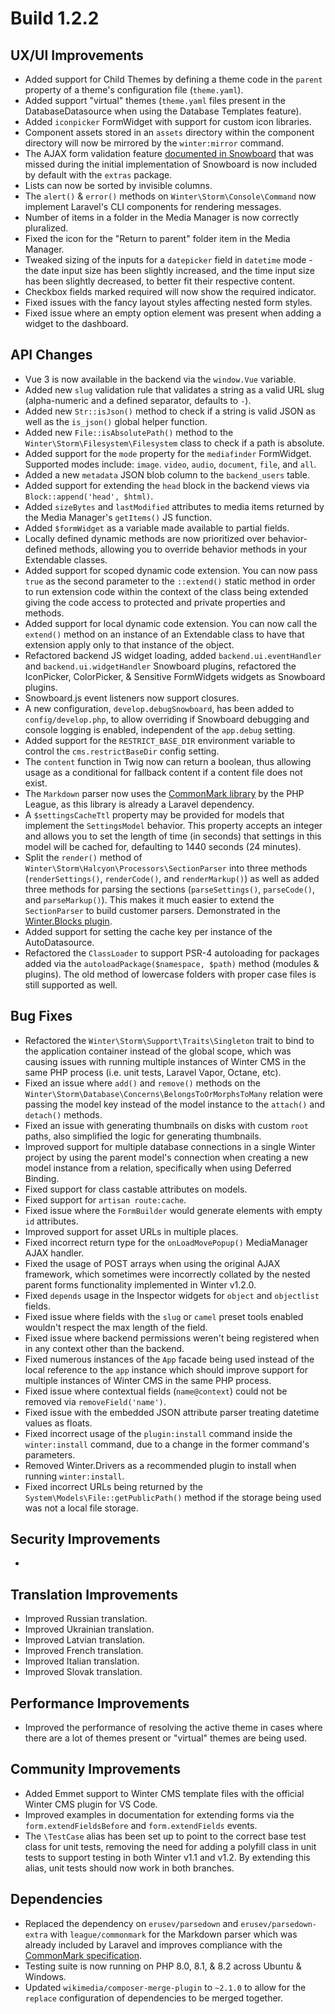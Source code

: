 # Build 1.2.2

## UX/UI Improvements
- Added support for Child Themes by defining a theme code in the `parent` property of a theme's configuration file (`theme.yaml`).
- Added support "virtual" themes (`theme.yaml` files present in the DatabaseDatasource when using the Database Templates feature).
- Added `iconpicker` FormWidget with support for custom icon libraries.
- Component assets stored in an `assets` directory within the component directory will now be mirrored by the `winter:mirror` command.
- The AJAX form validation feature [documented in Snowboard](https://wintercms.com/docs/snowboard/extras#ajax-validation) that was missed during the initial implementation of Snowboard is now included by default with the `extras` package.
- Lists can now be sorted by invisible columns.
- The `alert()` & `error()` methods on `Winter\Storm\Console\Command` now implement Laravel's CLI components for rendering messages.
- Number of items in a folder in the Media Manager is now correctly pluralized.
- Fixed the icon for the "Return to parent" folder item in the Media Manager.
- Tweaked sizing of the inputs for a `datepicker` field in `datetime` mode - the date input size has been slightly increased, and the time input size has been slightly decreased, to better fit their respective content.
- Checkbox fields marked required will now show the required indicator.
- Fixed issues with the fancy layout styles affecting nested form styles.
- Fixed issue where an empty option element was present when adding a widget to the dashboard.

## API Changes
- Vue 3 is now available in the backend via the `window.Vue` variable.
- Added new `slug` validation rule that validates a string as a valid URL slug (alpha-numeric and a defined separator, defaults to `-`).
- Added new `Str::isJson()` method to check if a string is valid JSON as well as the `is_json()` global helper function.
- Added new `File::isAbsolutePath()` method to the `Winter\Storm\Filesystem\Filesystem` class to check if a path is absolute.
- Added support for the `mode` property for the `mediafinder` FormWidget. Supported modes include: `image`. `video`, `audio`, `document`, `file`, and `all`.
- Added a new `metadata` JSON blob column to the `backend_users` table.
- Added support for extending the `head` block in the backend views via `Block::append('head', $html)`.
- Added `sizeBytes` and `lastModified` attributes to media items returned by the Media Manager's `getItems()` JS function.
- Added `$formWidget` as a variable made available to partial fields.
- Locally defined dynamic methods are now prioritized over behavior-defined methods, allowing you to override behavior methods in your Extendable classes.
- Added support for scoped dynamic code extension. You can now pass `true` as the second parameter to the `::extend()` static method in order to run extension code within the context of the class being extended giving the code access to protected and private properties and methods.
- Added support for local dynamic code extension. You can now call the `extend()` method on an instance of an Extendable class to have that extension apply only to that instance of the object.
- Refactored backend JS widget loading, added `backend.ui.eventHandler` and `backend.ui.widgetHandler` Snowboard plugins, refactored the IconPicker, ColorPicker, & Sensitive FormWidgets widgets as Snowboard plugins.
- Snowboard.js event listeners now support closures.
- A new configuration, `develop.debugSnowboard`, has been added to `config/develop.php`, to allow overriding if Snowboard debugging and console logging is enabled, independent of the `app.debug` setting.
- Added support for the `RESTRICT_BASE_DIR` environment variable to control the `cms.restrictBaseDir` config setting.
- The `content` function in Twig now can return a boolean, thus allowing usage as a conditional for fallback content if a content file does not exist.
- The `Markdown` parser now uses the [CommonMark library](https://commonmark.thephpleague.com/) by the PHP League, as this library is already a Laravel dependency.
- A `$settingsCacheTtl` property may be provided for models that implement the `SettingsModel` behavior. This property accepts an integer and allows you to set the length of time (in seconds) that settings in this model will be cached for, defaulting to 1440 seconds (24 minutes).
- Split the `render()` method of `Winter\Storm\Halcyon\Processors\SectionParser` into three methods (`renderSettings()`, `renderCode()`, and `renderMarkup()`) as well as added three methods for parsing the sections (`parseSettings()`, `parseCode()`, and `parseMarkup()`). This makes it much easier to extend the `SectionParser` to build customer parsers. Demonstrated in the [Winter.Blocks plugin](https://github.com/wintercms/wn-blocks-plugin).
- Added support for setting the cache key per instance of the AutoDatasource.
- Refactored the `ClassLoader` to support PSR-4 autoloading for packages added via the `autoloadPackage($namespace, $path)` method (modules & plugins). The old method of lowercase folders with proper case files is still supported as well.

## Bug Fixes
- Refactored the `Winter\Storm\Support\Traits\Singleton` trait to bind to the application container instead of the global scope, which was causing issues with running multiple instances of Winter CMS in the same PHP process (i.e. unit tests, Laravel Vapor, Octane, etc).
- Fixed an issue where `add()` and `remove()` methods on the `Winter\Storm\Database\Concerns\BelongsToOrMorphsToMany` relation were passing the model key instead of the model instance to the `attach()` and `detach()` methods.
- Fixed an issue with generating thumbnails on disks with custom `root` paths, also simplified the logic for generating thumbnails.
- Improved support for multiple database connections in a single Winter project by using the parent model's connection when creating a new model instance from a relation, specifically when using Deferred Binding.
- Fixed support for class castable attributes on models.
- Fixed support for `artisan route:cache`.
- Fixed issue where the `FormBuilder` would generate elements with empty `id` attributes.
- Improved support for asset URLs in multiple places.
- Fixed incorrect return type for the `onLoadMovePopup()` MediaManager AJAX handler.
- Fixed the usage of POST arrays when using the original AJAX framework, which sometimes were incorrectly collated by the nested parent forms functionality implemented in Winter v1.2.0.
- Fixed `depends` usage in the Inspector widgets for `object` and `objectlist` fields.
- Fixed issue where fields with the `slug` or `camel` preset tools enabled wouldn't respect the max length of the field.
- Fixed issue where backend permissions weren't being registered when in any context other than the backend.
- Fixed numerous instances of the `App` facade being used instead of the local reference to the `app` instance which should improve support for multiple instances of Winter CMS in the same PHP process.
- Fixed issue where contextual fields (`name@context`) could not be removed via `removeField('name')`.
- Fixed issue with the embedded JSON attribute parser treating datetime values as floats.
- Fixed incorrect usage of the `plugin:install` command inside the `winter:install` command, due to a change in the former command's parameters.
- Removed Winter.Drivers as a recommended plugin to install when running `winter:install`.
- Fixed incorrect URLs being returned by the `System\Models\File::getPublicPath()` method if the storage being used was not a local file storage.

## Security Improvements
-

## Translation Improvements
- Improved Russian translation.
- Improved Ukrainian translation.
- Improved Latvian translation.
- Improved French translation.
- Improved Italian translation.
- Improved Slovak translation.

## Performance Improvements
- Improved the performance of resolving the active theme in cases where there are a lot of themes present or "virtual" themes are being used.

## Community Improvements
- Added Emmet support to Winter CMS template files with the official Winter CMS plugin for VS Code.
- Improved examples in documentation for extending forms via the `form.extendFieldsBefore` and `form.extendFields` events.
- The `\TestCase` alias has been set up to point to the correct base test class for unit tests, removing the need for adding a polyfill class in unit tests to support testing in both Winter v1.1 and v1.2. By extending this alias, unit tests should now work in both branches.

## Dependencies
- Replaced the dependency on `erusev/parsedown` and `erusev/parsedown-extra` with `league/commonmark` for the Markdown parser which was already included by Laravel and improves compliance with the [CommonMark specification](https://spec.commonmark.org/).
- Testing suite is now running on PHP 8.0, 8.1, & 8.2 across Ubuntu & Windows.
- Updated `wikimedia/composer-merge-plugin` to `~2.1.0` to allow for the `replace` configuration of dependencies to be merged together.
